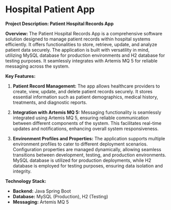 # Hospital Patient App
**Project Description: Patient Hospital Records App**

**Overview:**
The Patient Hospital Records App is a comprehensive software solution designed to manage patient records within hospital systems efficiently. It offers functionalities to store, retrieve, update, and analyze patient data securely. The application is built with versatility in mind, utilizing MySQL database for production environments and H2 database for testing purposes. It seamlessly integrates with Artemis MQ 5 for reliable messaging across the system.

**Key Features:**

1. **Patient Record Management:** The app allows healthcare providers to create, view, update, and delete patient records securely. It stores essential information such as patient demographics, medical history, treatments, and diagnostic reports.
  
2. **Integration with Artemis MQ 5:** Messaging functionality is seamlessly integrated using Artemis MQ 5, ensuring reliable communication between different components of the system. This facilitates real-time updates and notifications, enhancing overall system responsiveness.

3. **Environment Profiles and Properties:** The application supports multiple environment profiles to cater to different deployment scenarios. Configuration properties are managed dynamically, allowing seamless transitions between development, testing, and production environments. MySQL database is utilized for production deployments, while H2 database is employed for testing purposes, ensuring data isolation and integrity.


**Technology Stack:**
- **Backend:** Java Spring Boot
- **Database:** MySQL (Production), H2 (Testing)
- **Messaging:** Artemis MQ 5
